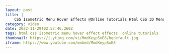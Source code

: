 ```yaml
---
layout: post
title: |
    CSS Isometric Menu Hover Effects @Online Tutorials Html CSS 3D Menu
category: video
date: 2022-11-29T02:57:46.260Z
tags: html css isometric menu hover effect effects  online tutorials
thumbnail: https://i.ytimg.com/vi/MmdKeypSxE8/hqdefault.jpg
iframe: https://www.youtube.com/embed/MmdKeypSxE8
---
```

